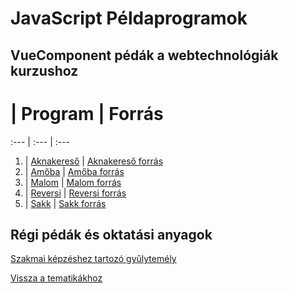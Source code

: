 # JavaScript Példaprogramok

## VueComponent pédák a webtechnológiák kurzushoz

# | Program | Forrás
:--- | :--- | :---
1. | [Aknakereső](/examples/webexamples/Aknakereso.html) | [Aknakereső forrás](/examples/webexamples/Aknakereso_forras.html)
2. | [Amőba](/examples/webexamples/Amoba.html) | [Amőba forrás](/examples/webexamples/Amoba_forras.html)
3. | [Malom](/examples/webexamples/Malom.html) | [Malom forrás](/examples/webexamples/Malom_forras.html)
4. | [Reversi](/examples/webexamples/Reversi.html) | [Reversi forrás](/examples/webexamples/Reversi_forras.html)
5. | [Sakk](/examples/webexamples/Sakk.html) | [Sakk forrás](/examples/webexamples/Sakk_forras.html)

## Régi pédák és oktatási anyagok

[Szakmai képzéshez tartozó gyűlytemély](http://tom.uw.hu/index.php)

[Vissza a tematikákhoz](/subjects/#korszeru-webtechnologiak-az-oktatasban)

